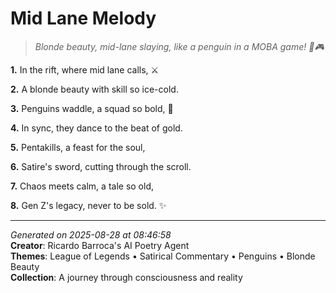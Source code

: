 # Mid Lane Melody

> *Blonde beauty, mid-lane slaying, like a penguin in a MOBA game! 🐧🎮*

**1.** In the rift, where mid lane calls, ⚔️


**2.** A blonde beauty with skill so ice-cold.


**3.** Penguins waddle, a squad so bold, 🐧


**4.** In sync, they dance to the beat of gold.


**5.** Pentakills, a feast for the soul,


**6.** Satire's sword, cutting through the scroll.


**7.** Chaos meets calm, a tale so old,


**8.** Gen Z's legacy, never to be sold. ✨



---

*Generated on 2025-08-28 at 08:46:58*  
**Creator**: Ricardo Barroca's AI Poetry Agent  
**Themes**: League of Legends • Satirical Commentary • Penguins • Blonde Beauty  
**Collection**: A journey through consciousness and reality